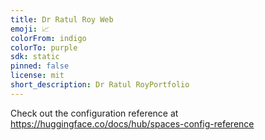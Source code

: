 ```yaml
---
title: Dr Ratul Roy Web
emoji: 📈
colorFrom: indigo
colorTo: purple
sdk: static
pinned: false
license: mit
short_description: Dr Ratul RoyPortfolio
---
```


Check out the configuration reference at https://huggingface.co/docs/hub/spaces-config-reference
